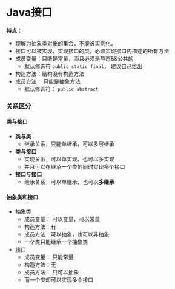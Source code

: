 # Java接口

**特点：**
* 理解为抽象类对象的集合，不能被实例化，
* 接口可以被实现，实现接口的类，必须实现接口内描述的所有方法
* 成员变量：只能是常量，而且必须是静态&&公共的
  * 默认修饰符 `public static final`， 建议自己给出
* 构造方法：结构没有构造方法
* 成员方法： 只能是抽象方法
  * 默认修饰符： `public abstract`

### 关系区分

#### 类与接口
* **类与类**
  * 继承关系，只能单继承，可以多层继承
* **类与接口**
  * 实现关系，可以单实现，也可以多实现
  * 并且可以在继承一个类的同时实现多个接口
* **接口与接口**
  * 继承关系，可以单继承，也可以**多继承**


#### 抽象类和接口
* 抽象类
  * 成员变量： 可以变量，可以常量
  * 构造方法：有
  * 成员方法：可以抽象，也可以非抽象
  * 一个类只能继承一个抽象类
* 接口
  * 成员变量： 只能常量
  * 构造方法：无
  * 成员方法： 只可以抽象
  * 而一个类却可以实现多个接口
